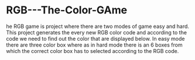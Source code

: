 # RGB---The-Color-GAme

he RGB game is project where there are two modes of game easy and hard. This project generates the every new RGB color code and according to the code we need to find out the color that are displayed below. In easy mode there are three color box where as in hard mode there is an 6 boxes from which the correct color box has to selected according to the RGB code.
